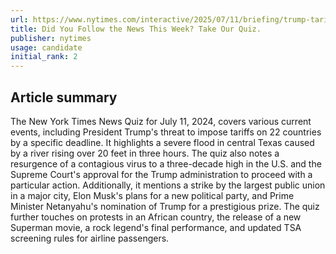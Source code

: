 ```yaml
---
url: https://www.nytimes.com/interactive/2025/07/11/briefing/trump-tariffs-texas-flooding-news-quiz.html
title: Did You Follow the News This Week? Take Our Quiz.
publisher: nytimes
usage: candidate
initial_rank: 2
---
```

## Article summary
The New York Times News Quiz for July 11, 2024, covers various current events, including President Trump's threat to impose tariffs on 22 countries by a specific deadline. It highlights a severe flood in central Texas caused by a river rising over 20 feet in three hours. The quiz also notes a resurgence of a contagious virus to a three-decade high in the U.S. and the Supreme Court's approval for the Trump administration to proceed with a particular action. Additionally, it mentions a strike by the largest public union in a major city, Elon Musk's plans for a new political party, and Prime Minister Netanyahu's nomination of Trump for a prestigious prize. The quiz further touches on protests in an African country, the release of a new Superman movie, a rock legend's final performance, and updated TSA screening rules for airline passengers.

